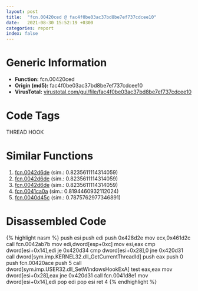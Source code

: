 ```yaml
---
layout: post
title:  "fcn.00420ced @ fac4f0be03ac37bd8be7ef737cdcee10"
date:   2021-08-30 15:52:19 +0300
categories: report
index: false
---
```


# Generic Information
- **Function:** fcn.00420ced
- **Origin (md5):** fac4f0be03ac37bd8be7ef737cdcee10
- **VirusTotal:** [virustotal.com/gui/file/fac4f0be03ac37bd8be7ef737cdcee10][virustotal_ref]

# Code Tags
<span class="tag" id="THREAD">THREAD</span>
<span class="tag" id="HOOK">HOOK</span>


# Similar Functions

1. [fcn.0042d6de][similar_1_ref] (sim.: 0.8235611114314059)
2. [fcn.0042d6de][similar_2_ref] (sim.: 0.8235611114314059)
3. [fcn.0042d6de][similar_3_ref] (sim.: 0.8235611114314059)
4. [fcn.0041ca0a][similar_4_ref] (sim.: 0.8194460932112024)
5. [fcn.0040d45c][similar_5_ref] (sim.: 0.7875762977346891)


# Disassembled Code

{% highlight nasm %}
push esi
push edi
push 0x428d2e
mov ecx,0x461d2c
call fcn.0042ab7b
mov edi,dword[esp+0xc]
mov esi,eax
cmp dword[esi+0x14],edi
je 0x420d34
cmp dword[esi+0x28],0
jne 0x420d31
call dword[sym.imp.KERNEL32.dll_GetCurrentThreadId]
push eax
push 0
push fcn.00420ace
push 5
call dword[sym.imp.USER32.dll_SetWindowsHookExA]
test eax,eax
mov dword[esi+0x28],eax
jne 0x420d31
call fcn.0041d8e1
mov dword[esi+0x14],edi
pop edi
pop esi
ret 4
{% endhighlight %}


[similar_1_ref]: /report/fcn.0042d6de@ff219f45286905b4a87327ca719363be
[similar_2_ref]: /report/fcn.0042d6de@44e1ffcf4e71f4505c09d520fd75f1e4
[similar_3_ref]: /report/fcn.0042d6de@8e21fa3f0489a6a256cf202e57f712bc
[similar_4_ref]: /report/fcn.0041ca0a@59aef7c08025d70f84c85db2092fc99e
[similar_5_ref]: /report/fcn.0040d45c@a1c6b07868a0eea8f4ee5a872aa71909
[virustotal_ref]: https://www.virustotal.com/gui/file/fac4f0be03ac37bd8be7ef737cdcee10